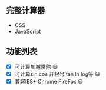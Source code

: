 ## 完整计算器

+ CSS
+ JavaScript

## 功能列表
- [x] 可计算加减乘除 :smiley:
- [x] 可计算sin cos 开根号 tan ln log等 :smiley:
- [x] 兼容IE8+ Chrome FireFox :smiley: